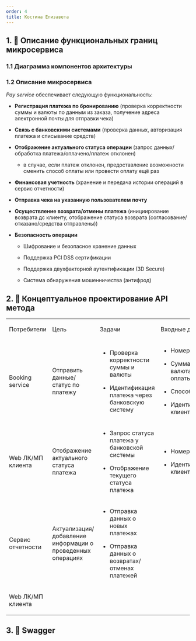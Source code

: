 ```yaml
---
order: 4
title: Костина Елизавета
---
```


## 1\. 📖 Описание функциональных границ микросервиса

### 1\.1 Диаграмма компонентов архитектуры

<mermaid path="./fio-proektirovanie-api-2.mermaid" width="780px" height="248px"/>

### 1\.2 Описание микросервиса

*Pay service* обеспечивает следующую функциональность:

-  **Регистрация платежа по бронированию** (проверка корректности суммы и валюты по данным из заказа, получение адреса электронной почты для отправки чека)

-  **Связь с банковскими системами** (проверка данных, авторизация платежа и списывание средств)

-  **Отображение актуального статуса операции** (запрос данных/обработка платежа/оплачено/платеж отклонен)

   -  в случае, если платеж отклонен, предоставление возможности сменить способ оплаты или провести оплату ещё раз

-  **Финансовая учетность** (хранение и передача истории операций в сервис отчетности)

-  **Отправка чека на указанную пользователем почту**

-  **Осуществление возврата/отмены** **платежа** (инициирование возврата дс клиенту, отображение статуса возврата (согласование/отказано/средства отправлены))

-  **Безопасность операции**

   -  Шифрование и безопасное хранение данных

   -  Поддержка PCI DSS сертификации

   -  Поддержка двухфакторной аутентификации (3D Secure)

   -  Система обнаружения мошенничества (антифрод)

## 2\. 🧩 Концептуальное проектирование API метода

<table header="row">
<colgroup><col width="156"/><col width="156"/><col width="156"/><col width="192"/><col width="239"/></colgroup>
<tr>
<td>

Потребители

</td>
<td>

Цель

</td>
<td>

Задачи

</td>
<td>

Входные данные

</td>
<td>

Выходные данные

</td>
</tr>
<tr>
<td>

Booking service

</td>
<td>

Отправить данные/статус по платежу

</td>
<td>

-  Проверка корректности суммы и валюты

-  Идентификация платежа через банковскую систему

</td>
<td>

-  Номер заказа

-  Сумма и валюта для оплаты

-  Способ оплаты

-  Идентификатор клиента

</td>
<td>

-  Номер заказа

-  Статус оплаты

-  Идентификатор платежа

</td>
</tr>
<tr>
<td>

Web ЛК/МП клиента

</td>
<td>

Отображение актуального статуса платежа

</td>
<td>

-  Запрос статуса платежа у банковской системы

-  Отображение текущего статуса платежа

</td>
<td>

-  Номер заказа

-  Идентификатор клиента

</td>
<td>

-  Статус платежа, полученный от банковской системы

</td>
</tr>
<tr>
<td>

Сервис отчетности

</td>
<td>

Актуализация/добавление информации о проведенных операциях

</td>
<td>

-  Отправка данных о новых платежах 

-  Отправка данных о возвратах/отменах платежей

</td>
<td>



</td>
<td>

-  Номер заказа 

-  Идентификатор платежа 

-  Сумма и валюта 

</td>
</tr>
<tr>
<td>

Web ЛК/МП клиента

</td>
<td>



</td>
<td>



</td>
<td>



</td>
<td>



</td>
</tr>
</table>

## 3\. 🤝 Swagger

<openapi src="./fio-proektirovanie-api-2.yaml" flag="true"/>

### 